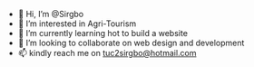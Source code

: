 - 👋 Hi, I’m @Sirgbo
- 👀 I’m interested in Agri-Tourism
- 🌱 I’m currently learning hot to build a website
- 💞️ I’m looking to collaborate on web design and development
- 📫 kindly reach me on tuc2sirgbo@hotmail.com

<!---
Sirgbo/Sirgbo is a ✨ special ✨ repository because its `README.md` (this file) appears on your GitHub profile.
You can click the Preview link to take a look at your changes.
--->
